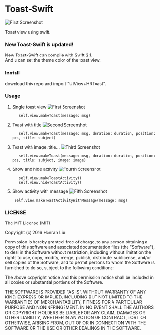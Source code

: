 Toast-Swift
===========

![First Screenshot](https://raw.githubusercontent.com/Rannie/Toast-Swift/master/Screenshots/NewSwiftToast.PNG)

Toast view using swift.

### New Toast-Swift is updated!

New Toast-Swift can compile with Swift 2.1.
<br />
And u can set the theme color of the toast view.

### Install

download this repo and import "UIView+HRToast".

### Usage

1. Single toast view ![First Screenshot](https://raw.github.com/Rannie/Toast-Swift/master/Screenshots/single.png)

          self.view.makeToast(message: msg)
          
2. Toast with title ![Second Screenshot](https://raw.github.com/Rannie/Toast-Swift/master/Screenshots/title.png)

          self.view.makeToast(message: msg, duration: duration, position: pos, title: subject)
          
3. Toast with image, title... ![Third Screenshot](https://raw.github.com/Rannie/Toast-Swift/master/Screenshots/image.png)

          self.view.makeToast(message: msg, duration: duration, position: pos, title: subject, image: image)

4. Show and hide activity ![Fourth Screenshot](https://raw.github.com/Rannie/Toast-Swift/master/Screenshots/activity.png)

          self.view.makeToastActivity()
          self.view.hideToastActivity()

5. Show activity with message ![Fifth Screenshot](https://raw.githubusercontent.com/Rannie/Toast-Swift/master/Screenshots/activity_message.PNG)

        self.view.makeToastActivityWithMessage(message: msg)


### LICENSE

The MIT License (MIT)

Copyright (c) 2016 Hanran Liu

Permission is hereby granted, free of charge, to any person obtaining a copy
of this software and associated documentation files (the "Software"), to deal
in the Software without restriction, including without limitation the rights
to use, copy, modify, merge, publish, distribute, sublicense, and/or sell
copies of the Software, and to permit persons to whom the Software is
furnished to do so, subject to the following conditions:

The above copyright notice and this permission notice shall be included in all
copies or substantial portions of the Software.

THE SOFTWARE IS PROVIDED "AS IS", WITHOUT WARRANTY OF ANY KIND, EXPRESS OR
IMPLIED, INCLUDING BUT NOT LIMITED TO THE WARRANTIES OF MERCHANTABILITY,
FITNESS FOR A PARTICULAR PURPOSE AND NONINFRINGEMENT. IN NO EVENT SHALL THE
AUTHORS OR COPYRIGHT HOLDERS BE LIABLE FOR ANY CLAIM, DAMAGES OR OTHER
LIABILITY, WHETHER IN AN ACTION OF CONTRACT, TORT OR OTHERWISE, ARISING FROM,
OUT OF OR IN CONNECTION WITH THE SOFTWARE OR THE USE OR OTHER DEALINGS IN THE
SOFTWARE.